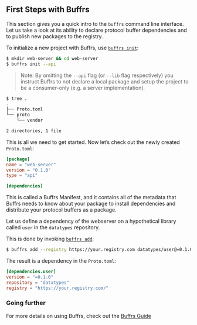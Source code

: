 ## First Steps with Buffrs

This section gives you a quick intro to the `buffrs` command line
interface. Let us take a look at its ability to declare protocol buffer
dependencies and to publish new packages to
the registry.

To initialize a new project with Buffrs, use [`buffrs init`](../commands/buffrs-init.md):

```bash
$ mkdir web-server && cd web-server
$ buffrs init --api
```

> Note: By omitting the `--api` flag (or `--lib` flag respectively) you
> instruct Buffrs to not declare a local package and setup the project to be a
> consumer-only (e.g. a server implementation).



```bash
$ tree .
.
├── Proto.toml
└── proto
    └── vendor

2 directories, 1 file
```

This is all we need to get started. Now let’s check out the newly created `Proto.toml`:

```toml
[package]
name = "web-server"
version = "0.1.0"
type = "api"

[dependencies]
```

This is called a Buffrs Manifest, and it contains all of the metadata that
Buffrs needs to know about your package to install dependencies and distribute
your protocol buffers as a package.

Let us define a dependency of the webserver on a hypothetical library
called `user` in the `datatypes` repository.

This is done by invoking [`buffrs add`](../commands/buffrs-add.md):

```bash
$ buffrs add --registry https://your.registry.com datatypes/user@=0.1.0
```

The result is a dependency in the `Proto.toml`:

```toml
[dependencies.user]
version = "=0.1.0"
repository = "datatypes"
registry = "https://your.registry.com/"
```

### Going further

For more details on using Buffrs, check out the [Buffrs Guide](../guide/index.md)
